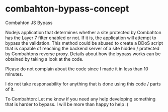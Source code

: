 # combahton-bypass-concept
Combahton JS Bypass

Nodejs application that determines whether a site protected by Combahton has the Layer 7 filter enabled or not. If it is, the application will attempt to bypass the validation. This method could be abused to create a DDoS script that is capable of reaching the backend server of a site hidden / protected by Combahtons reverse proxy. Details about how the bypass works can be obtained by taking a look at the code.

Please do not complain about the code since I made it in less than 10 minutes.

I do not take responsability for anything that is done using this code / parts of it.

To Combahton: Let me know if you need any help developing something that is harder to bypass. I will be more than happy to help :)
